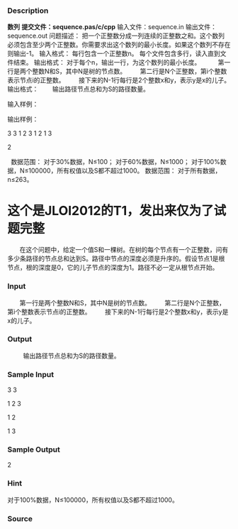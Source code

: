 
### Description
**数列**
**提交文件：sequence.pas/c/cpp**
输入文件：sequence.in
输出文件：sequence.out
问题描述：
把一个正整数分成一列连续的正整数之和。这个数列必须包含至少两个正整数。你需要求出这个数列的最小长度。如果这个数列不存在则输出-1。
输入格式：
每行包含一个正整数n。
每个文件包含多行，读入直到文件结束。
输出格式：
对于每个n，输出一行，为这个数列的最小长度。
 
       第一行是两个整数N和S，其中N是树的节点数。
       第二行是N个正整数，第i个整数表示节点i的正整数。
       接下来的N-1行每行是2个整数x和y，表示y是x的儿子。
输出格式：
       输出路径节点总和为S的路径数量。
 





输入样例：


输出样例：




3 3
1 2 3
1 2
1 3


2





 
数据范围：
对于30%数据，N≤100；
对于60%数据，N≤1000；
对于100%数据，N≤100000，所有权值以及S都不超过1000。
数据范围：
对于所有数据，n≤263。

这个是JLOI2012的T1，发出来仅为了试题完整
=============================================================================================
       在这个问题中，给定一个值S和一棵树。在树的每个节点有一个正整数，问有多少条路径的节点总和达到S。路径中节点的深度必须是升序的。假设节点1是根节点，根的深度是0，它的儿子节点的深度为1。路径不必一定从根节点开始。

### Input
       第一行是两个整数N和S，其中N是树的节点数。
       第二行是N个正整数，第i个整数表示节点i的正整数。
       接下来的N-1行每行是2个整数x和y，表示y是x的儿子。

### Output
 
       输出路径节点总和为S的路径数量。
 
 
### Sample Input
3 3

1 2 3

1 2

1 3

### Sample Output
2
### Hint
对于100%数据，N≤100000，所有权值以及S都不超过1000。
### Source
